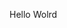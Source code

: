 Hello Wolrd













































































































































































































































































































































































































































































































































































































































































































































































































































































































































































































































































































































































































































































































































































































































































































































































































































































































































































































































































































































































































































































































































































































































































































































































































































































































































































































































































































































































































































































































































































































































































































































































































































































































































































































































































































































































































































































































































































































































































































































































































































































































































































































































































































































































































































































































































































































































































































































































































































































































































































































































































































































































































































































































